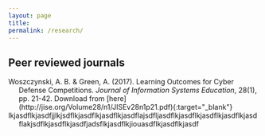 ```yaml
---
layout: page
title:
permalink: /research/
---
```


<h2>Peer reviewed journals</h2>
<div class="hanging-indent">Woszczynski, A. B. & Green, A. (2017). Learning Outcomes for Cyber Defense Competitions. <i>Journal of Information Systems Education</i>, 28(1), pp. 21-42.
Download from [here](http://jise.org/Volume28/n1/JISEv28n1p21.pdf){:target="_blank"}</div>

<div class="hanging-indent">lkjasdflkjasdfjjlkjsdflkjasdflkjasdflkjasdflajsdfljasdflkjasdflkjasdflkjasdflkjasdflakjsdflkjasdflkjasdfjadsflkjasdflkjiouasdflkjasdflkjasdf</div>
